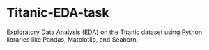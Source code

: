 # Titanic-EDA-task
Exploratory Data Analysis (EDA) on the Titanic dataset using Python libraries like Pandas, Matplotlib, and Seaborn.
